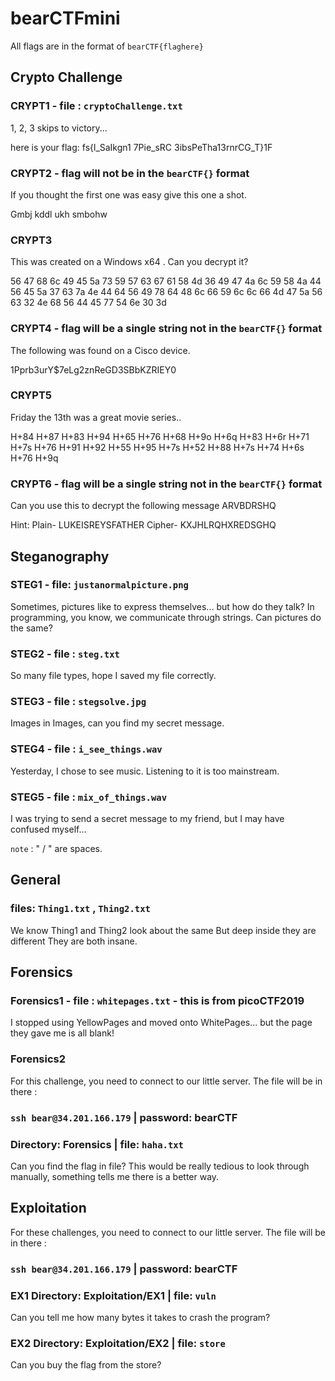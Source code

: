 # bearCTFmini
All flags are in the format of `bearCTF{flaghere}`

## Crypto Challenge

### CRYPT1 - file : `cryptoChallenge.txt`
1, 2, 3 skips to victory...

here is your flag: fs{l_SaIkgn1 7Pie_sRC 3ibsPeTha13rnrCG_T}1F

### CRYPT2 - flag will not be in the `bearCTF{}` format
If you thought the first one was easy give this one a shot.

Gmbj kddl ukh smbohw

### CRYPT3
This was created on a Windows x64 . Can you decrypt it?

56 47 68 6c 49 45 5a 73 59 57 63 67 61 58 4d 36 49 47 4a 6c 59 58 4a 44 56 45 5a 37 63 7a 4e 44 64 56 49 78 64 48 6c 66 59 6c 6c 66 4d 47 5a 56 63 32 4e 68 56 44 45 77 54 6e 30 3d

### CRYPT4 - flag will be a single string not in the `bearCTF{}` format
The following was found on a Cisco device.

$1$Pprb3urY$7eLg2znReGD3SBbKZRIEY0

### CRYPT5
Friday the 13th was a great movie series..

H+84 H+87 H+83 H+94 H+65 H+76 H+68 H+9o H+6q H+83 H+6r H+71 H+7s H+76 H+91 H+92 H+55 H+95 H+7s H+52 H+88 H+7s H+74 H+6s H+76 H+9q

### CRYPT6 - flag will be a single string not in the `bearCTF{}` format
Can you use this to decrypt the following message ARVBDRSHQ

Hint: Plain- LUKEISREYSFATHER Cipher- KXJHLRQHXREDSGHQ



## Steganography

### STEG1 - file: `justanormalpicture.png`

Sometimes, pictures like to express themselves... but how do they talk?
In programming, you know, we communicate through strings. Can pictures do the same? 

### STEG2 - file : `steg.txt`
So many file types, hope I saved my file correctly.

### STEG3 - file : `stegsolve.jpg`
Images in Images, can you find my secret message.

### STEG4 - file : `i_see_things.wav`
Yesterday, I chose to see music. Listening to it is too mainstream.

### STEG5 - file : `mix_of_things.wav`
I was trying to send a secret message to my friend, but I may have confused myself... 

`note` : " / " are spaces. 


## General

### files: `Thing1.txt` , `Thing2.txt`
We know Thing1 and Thing2 look about the same
But deep inside they are different
They are both insane.



## Forensics
### Forensics1 - file : `whitepages.txt` - this is from picoCTF2019
I stopped using YellowPages and moved onto WhitePages... but the page they gave me is all blank!

### Forensics2
For this challenge, you need to connect to our little server. The file will be in there :
### ` ssh bear@34.201.166.179 ` | password: bearCTF
### Directory: Forensics | file: `haha.txt`
Can you find the flag in file? This would be really tedious to look through manually, something tells me there is a better way.



## Exploitation
For these challenges, you need to connect to our little server. The file will be in there :
### ` ssh bear@34.201.166.179 ` | password: bearCTF


### EX1 Directory: Exploitation/EX1 | file: `vuln`
Can you tell me how many bytes it takes to crash the program?

### EX2 Directory: Exploitation/EX2 | file: `store`
Can you buy the flag from the store?
